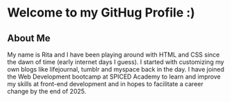 # Welcome to my GitHug Profile :)

## About Me
My name is Rita and I have been playing around with HTML and CSS since the dawn of time (early internet days I guess). I started with customizing my own blogs like lifejournal, tumblr and myspace back in the day. I have joined the Web Development bootcamp at SPICED Academy to learn and improve my skills at front-end development and in hopes to facilitate a career change by the end of 2025.

